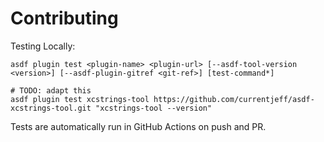 # Contributing

Testing Locally:

```shell
asdf plugin test <plugin-name> <plugin-url> [--asdf-tool-version <version>] [--asdf-plugin-gitref <git-ref>] [test-command*]

# TODO: adapt this
asdf plugin test xcstrings-tool https://github.com/currentjeff/asdf-xcstrings-tool.git "xcstrings-tool --version"
```

Tests are automatically run in GitHub Actions on push and PR.
